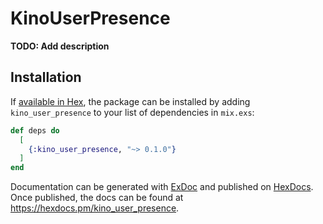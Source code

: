 # KinoUserPresence

**TODO: Add description**

## Installation

If [available in Hex](https://hex.pm/docs/publish), the package can be installed
by adding `kino_user_presence` to your list of dependencies in `mix.exs`:

```elixir
def deps do
  [
    {:kino_user_presence, "~> 0.1.0"}
  ]
end
```

Documentation can be generated with [ExDoc](https://github.com/elixir-lang/ex_doc)
and published on [HexDocs](https://hexdocs.pm). Once published, the docs can
be found at <https://hexdocs.pm/kino_user_presence>.

